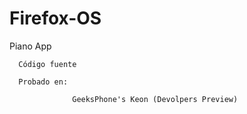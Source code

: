 Firefox-OS
==========

  Piano App
  
      Código fuente
      
      Probado en:
      
                  GeeksPhone's Keon (Devolpers Preview)
                  
